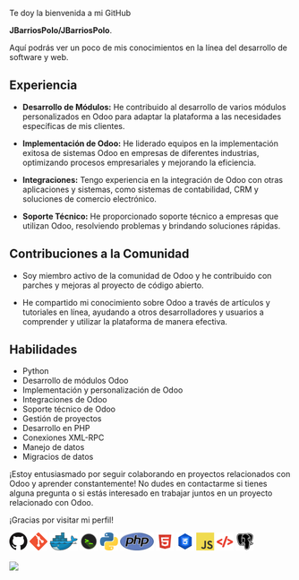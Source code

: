 Te doy la bienvenida a mi GitHub
<!----------------------------------------------->
**JBarriosPolo/JBarriosPolo**.
<!----------------------------------------------->
Aquí podrás ver un poco de mis conocimientos en la línea del desarrollo de software y web.

## Experiencia

- **Desarrollo de Módulos:** He contribuido al desarrollo de varios módulos personalizados en Odoo para adaptar la plataforma a las necesidades específicas de mis clientes.

- **Implementación de Odoo:** He liderado equipos en la implementación exitosa de sistemas Odoo en empresas de diferentes industrias, optimizando procesos empresariales y mejorando la eficiencia.

- **Integraciones:** Tengo experiencia en la integración de Odoo con otras aplicaciones y sistemas, como sistemas de contabilidad, CRM y soluciones de comercio electrónico.

- **Soporte Técnico:** He proporcionado soporte técnico a empresas que utilizan Odoo, resolviendo problemas y brindando soluciones rápidas.

## Contribuciones a la Comunidad

- Soy miembro activo de la comunidad de Odoo y he contribuido con parches y mejoras al proyecto de código abierto.

- He compartido mi conocimiento sobre Odoo a través de artículos y tutoriales en línea, ayudando a otros desarrolladores y usuarios a comprender y utilizar la plataforma de manera efectiva.

## Habilidades

- Python
- Desarrollo de módulos Odoo
- Implementación y personalización de Odoo
- Integraciones de Odoo
- Soporte técnico de Odoo
- Gestión de proyectos
- Desarrollo en PHP
- Conexiones XML-RPC
- Manejo de datos
- Migracios de datos

¡Estoy entusiasmado por seguir colaborando en proyectos relacionados con Odoo y aprender constantemente! No dudes en contactarme si tienes alguna pregunta o si estás interesado en trabajar juntos en un proyecto relacionado con Odoo.

¡Gracias por visitar mi perfil!

<!-----------------ICONOS---------------------------->
[![Github](icons/github.png)](https://github.com/JBarriosPolo) ![Git](icons/git.png) [![Docker](icons/docker.png)](https://hub.docker.com/u/hikopolo) ![Bash](icons/bash.png) ![Python](icons/python.png) ![PHP](icons/php.png) ![HTML](icons/html.png) ![CSS](icons/css.png) ![JavaScript](icons/javascript.png) ![XML](icons/xml.png) ![PostgreSQL](icons/psq.png)
<!----------------------------------------------------->
<!---------Lenguajes--------->
<img height=200 align="center" src="https://github-readme-stats.vercel.app/api/top-langs/?username=JBarriosPolo&hide=c%23,powershell,Mathematica,Ruby,Objective-C,Objective-C%2b%2b,Cuda&title_color=61dafb&text_color=ffffff&icon_color=61dafb&bg_color=20232a&langs_count=8&layout=compact&border_color=61dafb&hide_border=true&size_weight=0.5&count_weight=0.5" />
<!---------------------------------------------------->
